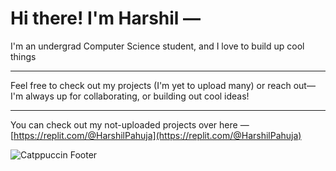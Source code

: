 # Hi there! I'm Harshil —



 I'm an undergrad Computer Science student, and I love to build up cool things

---

Feel free to check out my projects (I'm yet to upload many) or reach out—I'm always up for collaborating, or building out cool ideas!

---



You can check out my not-uploaded projects over here — [https://replit.com/@HarshilPahuja](https://replit.com/@HarshilPahuja)

![Catppuccin Footer](https://raw.githubusercontent.com/catppuccin/catppuccin/main/assets/footers/gray0_ctp_on_line.svg?sanitize=true)

